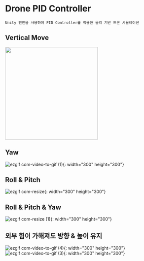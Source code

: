 # Drone PID Controller

~~~
Unity 엔진을 사용하여 PID Controller를 적용한 물리 기반 드론 시뮬레이션
~~~

## Vertical Move
<img src="https://user-images.githubusercontent.com/87575546/231082115-52352da7-aa36-4473-b8bd-cf07cbd13734.gif" width="300" height="300">

## Yaw
![ezgif com-video-to-gif (1)](https://user-images.githubusercontent.com/87575546/231076952-2af77e77-f924-4e32-96a0-75f7a4511c15.gif){: width="300" height="300"}




## Roll & Pitch
![ezgif com-resize](https://user-images.githubusercontent.com/87575546/231079434-afcaeb59-98b5-493d-b08f-673a6a887673.gif){: width="300" height="300"}




## Roll & Pitch & Yaw
![ezgif com-resize (1)](https://user-images.githubusercontent.com/87575546/231080035-6eecf87e-f055-4558-be6e-d471c1e09319.gif){: width="300" height="300"}




## 외부 힘이 가해져도 방향 & 높이 유지 
![ezgif com-video-to-gif (4)](https://user-images.githubusercontent.com/87575546/231077351-8529cf94-702e-40b0-a068-a29734999e14.gif){: width="300" height="300"}
![ezgif com-video-to-gif (3)](https://user-images.githubusercontent.com/87575546/231077385-97b7b65b-acbd-4f4b-b6bf-610cd53ffa3e.gif){: width="300" height="300"}
